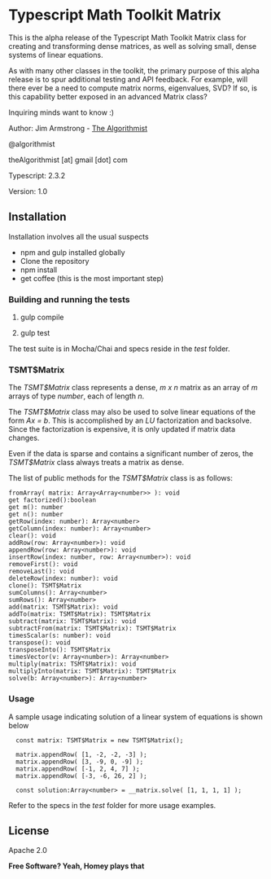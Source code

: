 # Typescript Math Toolkit Matrix

This is the alpha release of the Typescript Math Toolkit Matrix class for creating and transforming dense matrices, as well as solving small, dense systems of linear equations.

As with many other classes in the toolkit, the primary purpose of this alpha release is to spur additional testing and API feedback.  For example, will there ever be a need to compute matrix norms, eigenvalues, SVD?  If so, is this capability better exposed in an advanced Matrix class?

Inquiring minds want to know :)


Author:  Jim Armstrong - [The Algorithmist]

@algorithmist

theAlgorithmist [at] gmail [dot] com

Typescript: 2.3.2

Version: 1.0


## Installation

Installation involves all the usual suspects

  - npm and gulp installed globally
  - Clone the repository
  - npm install
  - get coffee (this is the most important step)


### Building and running the tests

1. gulp compile

2. gulp test

The test suite is in Mocha/Chai and specs reside in the _test_ folder.


### TSMT$Matrix

The _TSMT$Matrix_ class represents a dense, _m x n_ matrix as an array of _m_ arrays of type _number_, each of length _n_.

The _TSMT$Matrix_ class may also be used to solve linear equations of the form _Ax = b_.  This is accomplished by an _LU_ factorization and backsolve.  Since the factorization is expensive, it is only updated if matrix data changes.

Even if the data is sparse and contains a significant number of zeros, the _TSMT$Matrix_ class always treats a matrix as dense.


The list of public methods for the _TSMT$Matrix_ class is as follows:

```
fromArray( matrix: Array<Array<number>> ): void
get factorized():boolean
get m(): number
get n(): number
getRow(index: number): Array<number>
getColumn(index: number): Array<number>
clear(): void
addRow(row: Array<number>): void
appendRow(row: Array<number>): void
insertRow(index: number, row: Array<number>): void
removeFirst(): void
removeLast(): void
deleteRow(index: number): void
clone(): TSMT$Matrix
sumColumns(): Array<number>
sumRows(): Array<number>
add(matrix: TSMT$Matrix): void
addTo(matrix: TSMT$Matrix): TSMT$Matrix
subtract(matrix: TSMT$Matrix): void
subtractFrom(matrix: TSMT$Matrix): TSMT$Matrix
timesScalar(s: number): void
transpose(): void
transposeInto(): TSMT$Matrix
timesVector(v: Array<number>): Array<number>
multiply(matrix: TSMT$Matrix): void
multiplyInto(matrix: TSMT$Matrix): TSMT$Matrix
solve(b: Array<number>): Array<number>

```


### Usage

A sample usage indicating solution of a linear system of equations is shown below


```
  const matrix: TSMT$Matrix = new TSMT$Matrix();

  matrix.appendRow( [1, -2, -2, -3] );
  matrix.appendRow( [3, -9, 0, -9] );
  matrix.appendRow( [-1, 2, 4, 7] );
  matrix.appendRow( [-3, -6, 26, 2] );

  const solution:Array<number> = __matrix.solve( [1, 1, 1, 1] );
```

Refer to the specs in the _test_ folder for more usage examples.


License
----

Apache 2.0

**Free Software? Yeah, Homey plays that**

[//]: # (kudos http://stackoverflow.com/questions/4823468/store-comments-in-markdown-syntax)

[The Algorithmist]: <http://algorithmist.net>

